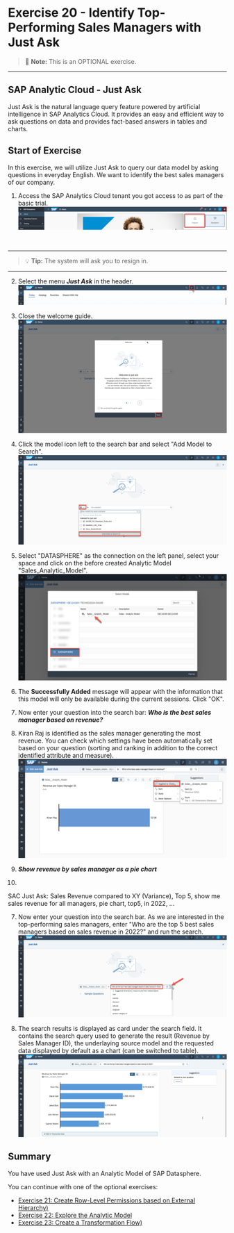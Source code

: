 # Exercise 20 - Identify Top-Performing Sales Managers with Just Ask

>:memo: **Note:** This is an OPTIONAL exercise.

---

## SAP Analytic Cloud - Just Ask

Just Ask is the natural language query feature powered by artificial intelligence in SAP Analytics Cloud. It provides an easy and efficient way to ask questions on data and provides fact-based answers in tables and charts.

## Start of Exercise

In this exercise, we will utilize Just Ask to query our data model by asking questions in everyday English. We want to identify the best sales managers of our company.

1. Access the SAP Analytics Cloud tenant you got access to as part of the basic trial.
<br>![](images/00_00_0221.png) 
<br>

---

>:bulb: **Tip:** The system will ask you to resign in.

---

2. Select the menu ***Just Ask*** in the header.
<br>![](images/00_00_0201.png) 

3. Close the welcome guide.
<br>![](images/00_00_0202.png) 

4. Click the model icon left to the search bar and select "Add Model to Search".
<br>![](images/00_00_0222.png) 

5. Select "DATASPHERE" as the connection on the left panel, select your space and click on the before created Analytic Model "Sales_Analytic_Model".
<br>![](images/00_00_0204.png)

6. The **Successfully Added** message will appear with the information that this model will only be available during the current sessions. Click "OK".

7. Now enter your question into the search bar: ***Who is the best sales manager based on revenue?*** 

8. Kiran Raj is identified as the sales manager generating the most revenue. You can check which settings have been automatically set based on your question (sorting and ranking in addition to the correct identified attribute and measure).
<br>![](images/00_00_0207.png)

9. ***Show revenue by sales manager as a pie chart*** 

10. 





SAC Just Ask: Sales Revenue compared to XY (Variance), Top 5, show me sales revenue for all managers, pie chart, top5, in 2022, …

7. Now enter your question into the search bar. As we are interested in the top-performing sales managers, enter "Who are the top 5 best sales managers based on sales revenue in 2022?" and run the search.
<br>![](images/00_00_0205.png)

8. The search results is displayed as card under the search field. It contains the search query used to generate the result (Revenue by Sales Manager ID), the underlaying source model and the requested data displayed by default as a chart (can be switched to table).
<br>![](images/00_00_0206.png)



## Summary

You have used Just Ask with an Analytic Model of SAP Datasphere.

You can continue with one of the optional exercises:
- [Exercise 21: Create Row-Level Permissions based on External Hierarchy)](../ex21/README.md)
- [Exercise 22: Explore the Analytic Model](../ex22/README.md)
- [Exercise 23: Create a Transformation Flow)](../ex23/README.md)


